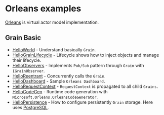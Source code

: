 # Orleans examples

[Orleans](https://github.com/dotnet/orleans) is virtual actor model implementation.

## Grain Basic

- [HelloWorld](./HelloWorld/) - Understand basically `Grain`.
- [HelloGrainLifecycle](./HelloGrainLifecycle/) - Lifecycle shows how to inject objects and manage their lifecycle.
- [HelloObservers](./HelloObservers/) - Implements `Pub/Sub` pattern through `Grain` with `IGrainObserver`.
- [HelloReentrant](./HelloReentrant/) - Concurrently calls the `Grain`.
- [HelloDashboard](./HelloDashboard/) - Sample `Orleans Dashboard`.
- [HelloRequestContext](./HelloRequestContext/) - `RequestContext` is propagated to all child `Grains`.
- [HelloCodeGen](./HelloCodeGen/) - Runtime code generation with `Microsoft.Orleans.OrleansCodeGenerator`.
- [HelloPersistence](./HelloPersistence) - How to configure persistently `Grain` storage. Here uses [PostgreSQL](https://www.postgresql.org/).